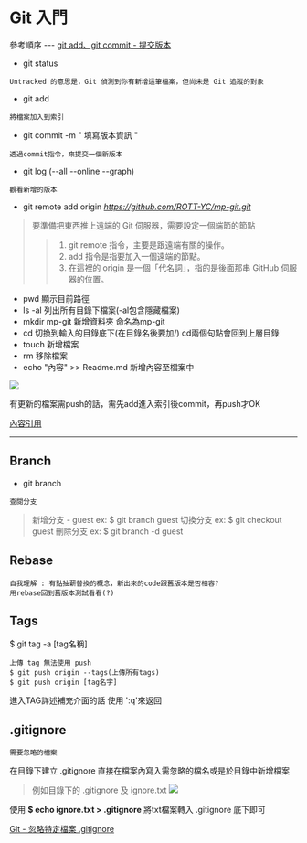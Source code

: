 # Git 入門
參考順序 --- [git add、git commit - 提交版本](https://w3c.hexschool.com/git/b9be5b1e)
* git status
```
Untracked 的意思是，Git 偵測到你有新增這筆檔案，但尚未是 Git 追蹤的對象
```
* git add
```
將檔案加入到索引
```
* git commit -m " 填寫版本資訊 "
```
透過commit指令，來提交一個新版本
```
* git log (--all --online --graph)
```
觀看新增的版本
```
* git remote add origin *https://github.com/ROTT-YC/mp-git.git*
>要準備把東西推上遠端的 Git 伺服器，需要設定一個端節的節點
>>1. git remote 指令，主要是跟遠端有關的操作。
>>2. add 指令是指要加入一個遠端的節點。
>>3. 在這裡的 origin 是一個「代名詞」，指的是後面那串 GitHub 伺服器的位置。

* pwd
顯示目前路徑
* ls -al
列出所有目錄下檔案(-al包含隱藏檔案)
* mkdir  mp-git
新增資料夾 命名為mp-git
* cd
切換到輸入的目錄底下(在目錄名後要加/)
cd兩個句點會回到上層目錄
* touch
新增檔案
* rm
移除檔案
* echo "內容" >> Readme.md
新增內容至檔案中

![](https://i.imgur.com/n4WSE4i.png)

有更新的檔案需push的話，需先add進入索引後commit，再push才OK


[內容引用](https://gitbook.tw/chapters/github/push-to-github.html)



---
## Branch

* git branch
```
查閱分支
```
>新增分支 - guest
>ex: $ git branch guest
>切換分支
>ex: $ git checkout guest
>刪除分支
>ex: $ git branch -d guest

## Rebase 
```
自我理解 : 有點抽薪替換的概念，新出來的code跟舊版本是否相容?
用rebase回到舊版本測試看看(?)
```
## Tags
$ git tag -a [tag名稱]
```
上傳 tag 無法使用 push
$ git push origin --tags(上傳所有tags)
$ git push origin [tag名字]
```
進入TAG詳述補充介面的話 使用 ':q'來返回
## .gitignore
```
需要忽略的檔案
```
在目錄下建立 .gitignore
直接在檔案內寫入需忽略的檔名或是於目錄中新增檔案
> 例如目錄下的 .gitignore 及 ignore.txt
![](https://i.imgur.com/TXZOdAe.png)

使用
**$ echo ignore.txt > .gitignore**
將txt檔案轉入 .gitignore 底下即可

[Git - 忽略特定檔案 .gitignore](https://sinyilin.github.io/git/20191109/1510464038/)
